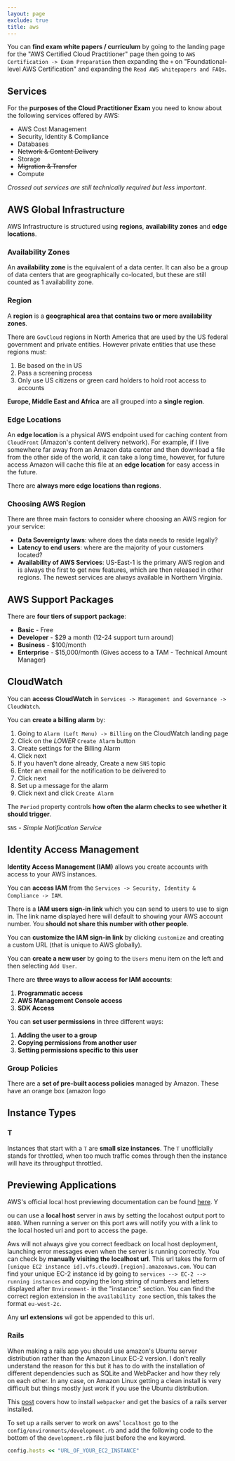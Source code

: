 ```yaml
---
layout: page
exclude: true
title: aws
---
```


You can **find exam white papers / curriculum** by going to the landing page for the "AWS Certified Cloud Practitioner" page then going to `AWS Certification -> Exam Preparation` then expanding the `+` on "Foundational-level AWS Certification" and expanding the `Read AWS whitepapers and FAQs`.

## Services

For the **purposes of the Cloud Practitioner Exam** you need to know about the following services offered by AWS:

- AWS Cost Management
- Security, Identity & Compliance
- Databases
- ~~Network & Content Delivery~~
- Storage
- ~~Migration & Transfer~~
- Compute

*Crossed out services are still technically required but less important*.

## AWS Global Infrastructure

AWS Infrastructure is structured using **regions**, **availability zones** and **edge locations**.

### Availability Zones

An **availability zone** is the equivalent of a data center. It can also be a group of data centers that are geographically co-located, but these are still counted as 1 availability zone.

### Region

A **region** is a **geographical area that contains two or more availability zones**.

There are `GovCloud` regions in North America that are used by the US federal government and private entities. However private entities that use these regions must:

1. Be based on the in US
2. Pass a screening process
3. Only use US citizens or green card holders to hold root access to accounts

**Europe, Middle East and Africa** are all grouped into a **single region**.

### Edge Locations

An **edge location** is a physical AWS endpoint used for caching content from `CloudFront` (Amazon's content delivery network). For example, if I live somewhere far away from an Amazon data center and then download a file from the other side of the world, it can take a long time, however, for future access Amazon will cache this file at an **edge location** for easy access in the future.

There are **always more edge locations than regions**.

### Choosing AWS Region

There are three main factors to consider where choosing an AWS region for your service:

- **Data Sovereignty laws**: where does the data needs to reside legally?
- **Latency to end users**: where are the majority of your customers located?
- **Availability of AWS Services**: US-East-1 is the primary AWS region and is always the first to get new features, which are then released in other regions. The newest services are always available in Northern Virginia.


## AWS Support Packages

There are **four tiers of support package**:

- **Basic** - Free
- **Developer** - $29 a month (12-24 support turn around)
- **Business** - $100/month 
- **Enterprise** - $15,000/month (Gives access to a TAM - Technical Amount Manager)

## CloudWatch

You can **access CloudWatch** in `Services -> Management and Governance -> CloudWatch`.

You can **create a billing alarm** by:

1. Going to `Alarm (Left Menu) -> Billing` on the CloudWatch landing page
2. Click on the *LOWER* `Create Alarm` button
3. Create settings for the Billing Alarm
4. Click next
5. If you haven't done already, Create a new `SNS` topic
6. Enter an email for the notification to be delivered to
7. Click next
8. Set up a message for the alarm
9. Click next and click `Create Alarm`

The `Period` property controls **how often the alarm checks to see whether it should trigger**.

`SNS` - *Simple Notification Service*

## Identity Access Management

**Identity Access Management (IAM)** allows you create accounts with access to your AWS instances.

You can **access IAM** from the `Services -> Security, Identity & Compliance -> IAM`.

There is a **IAM users sign-in link** which you can send to users to use to sign in. The link name displayed here will default to showing your AWS account number. You **should not share this number with other people**.

You can **customize the IAM sign-in link** by clicking `customize` and creating a custom URL (that is unique to AWS globally).

You can **create a new user** by going to the `Users` menu item on the left and then selecting `Add User`.

There are **three ways to allow access for IAM accounts**:

1. **Programmatic access**
2. **AWS Management Console access**
3. **SDK Access**

You can **set user permissions** in three different ways:

1. **Adding the user to a group**
2. **Copying permissions from another user**
3. **Setting permissions specific to this user**

### Group Policies

There are a **set of pre-built access policies** managed by Amazon. These have an orange box (amazon logo

## Instance Types

### T

Instances that start with a `T` are **small size instances**. The `T` unofficially stands for throttled, when too much traffic comes through then the instance will have its throughput throttled.

## Previewing Applications

AWS's official local host previewing documentation can be found [here][awsPrevDocs]. Y

ou can use a **local host** server in aws by setting the locahost output port to `8080`. When running a server on this port aws will notify you with a link to the local hosted url and port to access the page.

[awsPrevDocs]: https://docs.aws.amazon.com/cloud9/latest/user-guide/app-preview.html

Aws will not always give you correct feedback on local host deployment, launching error messages even when the server is running correctly. You can check by **manually visiting the localhost url**. This url takes the form of `[unique EC2 instance id].vfs.cloud9.[region].amazonaws.com`. You can find your unique EC-2 instance id by going to `services --> EC-2 --> running instances` and copying the long string of numbers and letters displayed after `Environment-` in the "instance:" section. You can find the correct region extension in the `availability zone` section, this takes the format `eu-west-2c`.

Any **url extensions** wil got be appended to this url.

### Rails
When making a rails app you should use amazon's Ubuntu server distribution rather than the Amazon Linux EC-2 version. I don't really understand the reason for this but it has to do with the installation of different dependencies such as SQLite and WebPacker and how they rely on each other. In any case, on Amazon Linux getting a clean install is very difficult but things mostly just work if you use the Ubuntu distribution.

This [post][soWebp] covers how to install `webpacker` and get the basics of a rails server installed.

[soWebp]: https://stackoverflow.com/questions/57891751/webpacker-configuration-file-not-found-rails-6-0-0

To set up a rails server to work on aws' `localhost` go to the `config/environments/development.rb` and add the following code to the bottom of the `development.rb` file just before the `end` keyword.

```ruby
config.hosts << "URL_OF_YOUR_EC2_INSTANCE"
```
 
<!--stackedit_data:
eyJoaXN0b3J5IjpbLTE2NTk2OTczNzksLTc5MTUyMzQxOCwtOD
E1NzI2ODkxLDQ0NDg3MDE5MCwtMzI1MjM2NTY5LDEzMzQ5MTY1
OTYsLTg3MDQ2NjQwLC00MjY2NzEzNTcsLTE2NDY5ODIzNjgsLT
Q5Mjc1ODEzNCwtMjIyNDI2NDc5LDYyNDU5NDUwOV19
-->